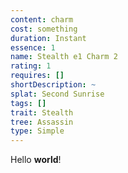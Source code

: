 ```yaml
---
content: charm
cost: something
duration: Instant
essence: 1
name: Stealth e1 Charm 2
rating: 1
requires: []
shortDescription: ~
splat: Second Sunrise
tags: []
trait: Stealth
tree: Assassin
type: Simple
---
```


Hello **world**!
